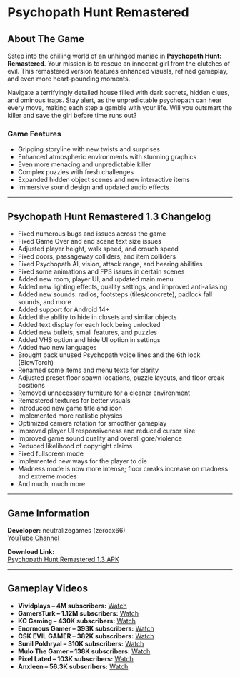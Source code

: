 # Psychopath Hunt Remastered

## About The Game
Sstep into the chilling world of an unhinged maniac in **Psychopath Hunt: Remastered**. Your mission is to rescue an innocent girl from the clutches of evil. This remastered version features enhanced visuals, refined gameplay, and even more heart-pounding moments.  

Navigate a terrifyingly detailed house filled with dark secrets, hidden clues, and ominous traps. Stay alert, as the unpredictable psychopath can hear every move, making each step a gamble with your life. Will you outsmart the killer and save the girl before time runs out?

### Game Features
- Gripping storyline with new twists and surprises  
- Enhanced atmospheric environments with stunning graphics  
- Even more menacing and unpredictable killer  
- Complex puzzles with fresh challenges  
- Expanded hidden object scenes and new interactive items  
- Immersive sound design and updated audio effects  

---

## Psychopath Hunt Remastered 1.3 Changelog
- Fixed numerous bugs and issues across the game  
- Fixed Game Over and end scene text size issues  
- Adjusted player height, walk speed, and crouch speed  
- Fixed doors, passageway colliders, and item colliders  
- Fixed Psychopath AI, vision, attack range, and hearing abilities  
- Fixed some animations and FPS issues in certain scenes  
- Added new room, player UI, and updated main menu  
- Added new lighting effects, quality settings, and improved anti-aliasing  
- Added new sounds: radios, footsteps (tiles/concrete), padlock fall sounds, and more  
- Added support for Android 14+  
- Added the ability to hide in closets and similar objects  
- Added text display for each lock being unlocked  
- Added new bullets, small features, and puzzles  
- Added VHS option and hide UI option in settings  
- Added two new languages  
- Brought back unused Psychopath voice lines and the 6th lock (BlowTorch)  
- Renamed some items and menu texts for clarity  
- Adjusted preset floor spawn locations, puzzle layouts, and floor creak positions  
- Removed unnecessary furniture for a cleaner environment  
- Remastered textures for better visuals  
- Introduced new game title and icon  
- Implemented more realistic physics  
- Optimized camera rotation for smoother gameplay  
- Improved player UI responsiveness and reduced cursor size  
- Improved game sound quality and overall gore/violence  
- Reduced likelihood of copyright claims  
- Fixed fullscreen mode  
- Implemented new ways for the player to die  
- Madness mode is now more intense; floor creaks increase on madness and extreme modes  
- And much, much more  

---

## Game Information
**Developer:** neutralizegames (zeroax66)  
[YouTube Channel](https://www.youtube.com/@zeroax66)  

**Download Link:**  
[Psychopath Hunt Remastered 1.3 APK](https://www.mediafire.com/file/g2d1ssqnzkk2cpv/Psychopath_Hunt_Remastered_1.3.apk/file)  

---

## Gameplay Videos
- **Vividplays – 4M subscribers:** [Watch](https://youtu.be/xlCk5Kqzaa8?si=ZsSakozMxpNC4uux)  
- **GamersTurk – 1.12M subscribers:** [Watch](https://youtu.be/nsLCpp3xWY8?si=y0KlfZVhP6JIcF4e)  
- **KC Gaming – 430K subscribers:** [Watch](https://youtu.be/oYRQ92-1Lz0?si=nWXsn_ZRAK8bwGJ7)  
- **Enormous Gamer – 393K subscribers:** [Watch](https://youtu.be/vnPbV8atdFg?si=38tOvtEJ7kPDDlEi)  
- **CSK EVIL GAMER – 382K subscribers:** [Watch](https://youtu.be/mkg84gEhe18?si=eFFH5vKVUXFNcK75)  
- **Sunil Pokhryal – 310K subscribers:** [Watch](https://youtu.be/DYwqLprCdTU?si=GQU5eve0_H1R9k_Z)  
- **Mulo The Gamer – 138K subscribers:** [Watch](https://youtu.be/Pj7GFccB188?si=sSazsnROhACUMDKW)  
- **Pixel Lated – 103K subscribers:** [Watch](https://youtu.be/uGJel57JmJw?si=-IumeniSfhYZXhBb)  
- **Anxleen – 56.3K subscribers:** [Watch](https://youtu.be/vKTUPFK4i9E?si=j3gHrlQAbaal9f2U)
